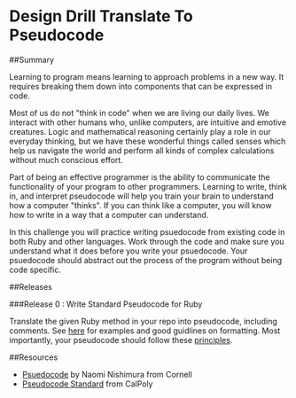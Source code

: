 # Design Drill Translate To Pseudocode

##Summary

Learning to program means learning to approach problems in a new way. It requires breaking them down into components that can be expressed in code.

Most of us do not "think in code" when we are living our daily lives. We interact with other humans who, unlike computers, are intuitive and emotive creatures. Logic and mathematical reasoning certainly play a role in our everyday thinking, but we have these wonderful things called senses which help us navigate the world and perform all kinds of complex calculations without much conscious effort.

Part of being an effective programmer is the ability to communicate the functionality of your program to other programmers. Learning to write, think in, and interpret pseudocode will help you train your brain to understand how a computer "thinks". If you can think like a computer, you will know how to write in a way that a computer can understand.

In this challenge you will practice writing psuedocode from existing code in both Ruby and other languages. Work through the code and make sure you understand what it does before you write your psuedocode. Your psuedocode should abstract out the process of the program without being code specific.

##Releases

###Release 0 : Write Standard Pseudocode for Ruby

Translate the given Ruby method in your repo into pseudocode, including comments. See [here](http://users.csc.calpoly.edu/~jdalbey/SWE/pdl_std.html) for examples and good guidlines on formatting. Most importantly, your pseudocode should follow these [principles](http://www.cs.cornell.edu/Courses/cs482/2003su/handouts/pseudocode.pdf).

<!-- ##Optimize Your Learning -->

##Resources

* [Psuedocode](http://www.cs.cornell.edu/Courses/cs482/2003su/handouts/pseudocode.pdf) by Naomi Nishimura from Cornell
* [Pseudocode Standard](http://users.csc.calpoly.edu/~jdalbey/SWE/pdl_std.html) from CalPoly
